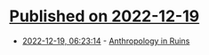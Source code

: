 # [Published on 2022-12-19](index.md)

* [2022-12-19, 06:23:14](https://news.ycombinator.com/item?id=34049130) - [Anthropology in Ruins](https://www.mindingthecampus.org/2022/12/13/anthropology-in-ruins/)
